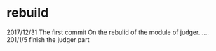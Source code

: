 # rebuild
  2017/12/31  The first commit
                On the rebulid of the module of judger......
  201/1/5     finish the judger part
